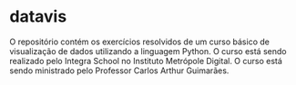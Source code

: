 # datavis
O repositório contém os exercícios resolvidos de um curso básico de visualização de dados utilizando a linguagem Python. O curso está sendo realizado pelo Integra School no Instituto Metrópole Digital. O curso está sendo ministrado pelo Professor Carlos Arthur Guimarães.
